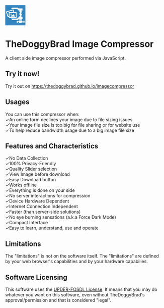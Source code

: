 <img src="logo.jpg" alt="LOGO" width="64" height="64">

# TheDoggyBrad Image Compressor
A client side image compressor performed via JavaScript.

## Try it now!
Try it out on https://thedoggybrad.github.io/imagecompressor

## Usages
You can use this compressor when:
<br>
✓An online form declines your image due to file sizing issues<br>
✓Your image file size is too big for file sharing or for website use<br>
✓To help reduce bandwidth usage due to a big image file size

## Features and Characteristics
✓No Data Collection<br>
✓100% Privacy-Friendly<br>
✓Quality Slider selection<br>
✓View Image before download<br>
✓Easy Download button<br>
✓Works offline<br>
✓Everything is done on your side<br>
✓No server interactions for compression<br>
✓Device Hardware Dependent<br>
✓Internet Connection Independent<br>
✓Faster (than server-side solutions)<br>
✓No eye burning sensations (a.k.a Force Dark Mode)<br>
✓Compact Interface<br>
✓Easy to learn, understand, use and operate

## Limitations
The "limitations" is not on the software itself. The "limitations" are defined by your web browser's capabilities and by your hardware capabilies.

## Software Licensing
This software uses the [UPDER-FOSDL License](https://github.com/thedoggybrad/imagecompressor/blob/main/LICENSE). It means that you may do whatever you want on this software, even without TheDoggyBrad's approval/permission and that is considered "legal".
